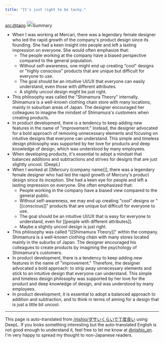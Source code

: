 ```yaml
---
title: "It's just right to be tacky."
---
```


[src:@tairo](https://twitter.com/tairo/status/1649752411869954048)
<img src='https://scrapbox.io/api/pages/nishio-en/GPT-4/icon' alt='GPT-4.icon' height="19.5"/>Summary
- When I was working at Mercari, there was a legendary female designer who led the rapid growth of the company's product design since its founding. She had a keen insight into people and left a lasting impression on everyone. She would often emphasize that:
    - The people working at the company have a biased perspective compared to the general population.
    - Without self-awareness, one might end up creating "cool" designs or "highly conscious" products that are unique but difficult for everyone to use.
    - The goal should be an intuitive UI/UX that everyone can easily understand, even those with different attributes.
    - A slightly uncool design might be just right.
- This philosophy was called the "Shimamura Theory" internally. Shimamura is a well-known clothing chain store with many locations, mainly in suburban areas of Japan. The designer encouraged her colleagues to imagine the mindset of Shimamura's customers when creating products.
- In product development, there is a tendency to keep adding new features in the name of "improvement." Instead, the designer advocated for a bold approach of removing unnecessary elements and focusing on intuitive designs that everyone can understand. This simple and timeless design philosophy was supported by her love for products and deep knowledge of design, which was understood by many employees.
- When developing products, it's essential to adopt a mindset that balances additions and subtractions and strives for designs that are just slightly uncool.
(DeepL)
- When I worked at [[Mercury (company name)]], there was a legendary female designer who had led the rapid growth of Mercury's product design since its inception. She had a keen eye for people and left a lasting impression on everyone. She often emphasized that:
    - People working in the company have a biased view compared to the general public.
    - Without self-awareness, we may end up creating "cool" designs or "[[conscious]]" products that are unique but difficult for everyone to use.
    - The goal should be an intuitive UI/UX that is easy for everyone to understand, even for [[people with different attributes]].
    - Maybe a slightly uncool design is just right.
- This philosophy was called "[[Shimamura Theory]]" within the company. Shimamura is a well-known clothing chain with many stores located mainly in the suburbs of Japan. The designer encouraged his colleagues to create products by imagining the psychology of Shimamura's customers.
- In product development, there is a tendency to keep adding new features in the name of "improvement." Therefore, the designer advocated a bold approach: to strip away unnecessary elements and stick to an intuitive design that everyone can understand. This simple and timeless design philosophy was supported by her love for the product and deep knowledge of design, and was understood by many employees.
- In product development, it is essential to adopt a balanced approach to addition and subtraction, and to think in terms of aiming for a design that is just a little bit uncool.

---
This page is auto-translated from [/nishio/ダサいくらいで丁度良い](https://scrapbox.io/nishio/ダサいくらいで丁度良い) using DeepL. If you looks something interesting but the auto-translated English is not good enough to understand it, feel free to let me know at [@nishio_en](https://twitter.com/nishio_en). I'm very happy to spread my thought to non-Japanese readers.